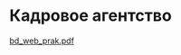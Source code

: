 # Кадровое агентство
[bd_web_prak.pdf](https://github.com/kazantseva2/web_prak/files/10854396/bd_web_prak.pdf)

